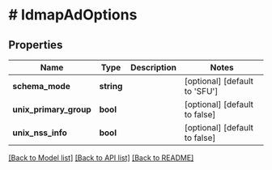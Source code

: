 # # IdmapAdOptions

## Properties

Name | Type | Description | Notes
------------ | ------------- | ------------- | -------------
**schema_mode** | **string** |  | [optional] [default to 'SFU']
**unix_primary_group** | **bool** |  | [optional] [default to false]
**unix_nss_info** | **bool** |  | [optional] [default to false]

[[Back to Model list]](../../README.md#models) [[Back to API list]](../../README.md#endpoints) [[Back to README]](../../README.md)
